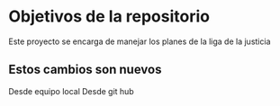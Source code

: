 # Objetivos de la repositorio

Este proyecto se encarga de manejar los planes de la liga de la justicia


## Estos cambios son nuevos
Desde equipo local
Desde git hub
